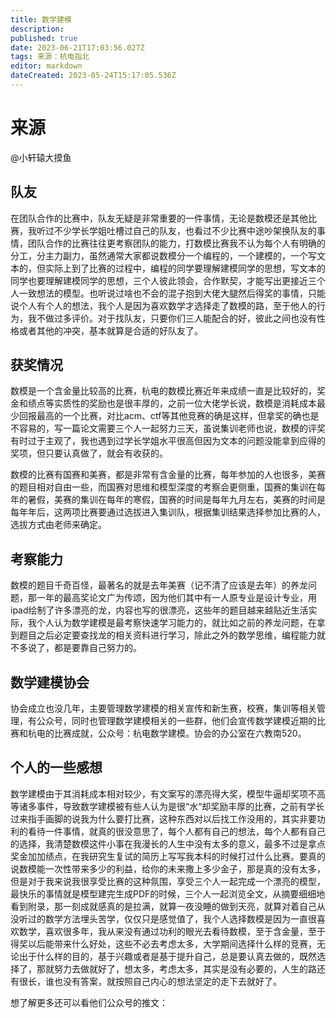```yaml
---
title: 数学建模
description: 
published: true
date: 2023-06-21T17:03:56.027Z
tags: 来源：杭电指北
editor: markdown
dateCreated: 2023-05-24T15:17:05.536Z
---
```


# 来源

@小轩辕大摸鱼

## 队友

在团队合作的比赛中，队友无疑是非常重要的一件事情，无论是数模还是其他比赛，我听过不少学长学姐吐槽过自己的队友，也看过不少比赛中途吵架换队友的事情，团队合作的比赛往往更考察团队的能力，打数模比赛我不认为每个人有明确的分工，分主力副力，虽然通常大家都说数模分一个编程的，一个建模的，一个写文本的，但实际上到了比赛的过程中，编程的同学要理解建模同学的思想，写文本的同学也要理解建模同学的思想，三个人彼此领会，合作默契，才能写出更接近三个人一致想法的模型。也听说过啥也不会的混子抱到大佬大腿然后得奖的事情，只能说个人有个人的想法，我个人是因为喜欢数学才选择走了数模的路，至于他人的行为，我不做过多评价。对于找队友，只要你们三人能配合的好，彼此之间也没有性格或者其他的冲突，基本就算是合适的好队友了。

## 获奖情况

数模是一个含金量比较高的比赛，杭电的数模比赛近年来成绩一直是比较好的，奖金和绩点等实质性的奖励也是很丰厚的，之前一位大佬学长说，数模是消耗成本最少回报最高的一个比赛，对比acm、ctf等其他竞赛的确是这样，但拿奖的确也是不容易的，写一篇论文需要三个人一起努力三天，虽说集训老师也说，数模的评奖有时过于主观了，我也遇到过学长学姐水平很高但因为文本的问题没能拿到应得的奖项，但只要认真做了，就会有收获的。

数模的比赛有国赛和美赛，都是非常有含金量的比赛，每年参加的人也很多，美赛的题目相对自由一些，而国赛对思维和模型深度的考察会更侧重，国赛的集训在每年的暑假，美赛的集训在每年的寒假，国赛的时间是每年九月左右，美赛的时间是每年年后，这两项比赛要通过选拔进入集训队，根据集训结果选择参加比赛的人，选拔方式由老师来确定。

## 考察能力

数模的题目千奇百怪，最著名的就是去年美赛（记不清了应该是去年）的养龙问题，那一年的最高奖论文广为传颂，因为他们其中有一人原专业是设计专业，用ipad绘制了许多漂亮的龙，内容也写的很漂亮，这些年的题目越来越贴近生活实际，我个人认为数学建模是最考察快速学习能力的，就比如之前的养龙问题，在拿到题目之后必定要查找龙的相关资料进行学习，除此之外的数学思维，编程能力就不多说了，都是要靠自己努力的。

## 数学建模协会

协会成立也没几年，主要管理数学建模的相关宣传和新生赛，校赛，集训等相关管理，有公众号，同时也管理数学建模相关的一些群，他们会宣传数学建模近期的比赛和杭电的比赛成就，公众号：杭电数学建模。协会的办公室在六教南520。

## 个人的一些感想

数学建模由于其消耗成本相对较少，有文案写的漂亮得大奖，模型牛逼却奖项不高等诸多事件，导致数学建模被有些人认为是很“水“却奖励丰厚的比赛，之前有学长过来指手画脚的说我为什么要打比赛，这种东西对以后找工作没用的，其实非要功利的看待一件事情，就真的很没意思了，每个人都有自己的想法，每个人都有自己的选择，我清楚数模这件小事在我漫长的人生中没有太多的意义，最多不过是拿点奖金加加绩点，在我研究生复试的简历上写写我本科的时候打过什么比赛。要真的说数模能一次性带来多少的利益，给你的未来撒上多少金子，那是真的没有太多，但是对于我来说我很享受比赛的这种氛围，享受三个人一起完成一个漂亮的模型，最快乐的事情就是模型建完生成PDF的时候，三个人一起浏览全文，从摘要细细地看到附录，那一刻成就感真的是拉满，就算一夜没睡的做到天亮，就算对着自己从没听过的数学方法埋头苦学，仅仅只是感觉值了，我个人选择数模是因为一直很喜欢数学，喜欢很多年，我从来没有通过功利的眼光去看待数模，至于含金量，至于得奖以后能带来什么好处，这些不必去考虑太多，大学期间选择什么样的竞赛，无论出于什么样的目的，基于兴趣或者是基于提升自己，总是要认真去做的，既然选择了，那就努力去做就好了，想太多，考虑太多，其实是没有必要的，人生的路还有很长，谁也没有答案，就按照自己内心的想法坚定的走下去就好了。

想了解更多还可以看他们公众号的推文：

